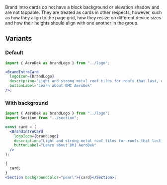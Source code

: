 Brand Intro cards do not have a block background or elevation shadow and are not tappable. They are treated as cards in other respects, however, such as how they align to the page grid, how they resize on different device sizes and how their heights should align with one another in the group.

## Variants

### Default

```jsx
import { AeroDek as brandLogo } from "../logo";

<BrandIntroCard
  logoIcon={brandLogo}
  description="Light and strong metal roof tiles for roofs that last, even in hurricane areas. Available with 30 and 40 year product guarantees."
  buttonLabel="Learn about BMI AeroDek"
/>;
```

### With background

```jsx
import { AeroDek as brandLogo } from "../logo";
import Section from "../section";

const card = (
  <BrandIntroCard
    logoIcon={brandLogo}
    description="Light and strong metal roof tiles for roofs that last, even in hurricane areas. Available with 30 and 40 year product guarantees."
    buttonLabel="Learn about BMI AeroDek"
  />
);

{
  card;
}
<Section backgroundColor="pearl">{card}</Section>;
```
